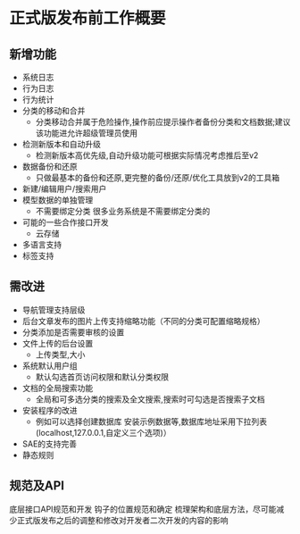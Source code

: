 正式版发布前工作概要
======================

新增功能
---------

+ 系统日志
+ 行为日志
+ 行为统计
+ 分类的移动和合并
    - 分类移动合并属于危险操作,操作前应提示操作者备份分类和文档数据;建议该功能进允许超级管理员使用
+ 检测新版本和自动升级
    - 检测新版本高优先级,自动升级功能可根据实际情况考虑推后至v2
+ 数据备份和还原
    - 只做最基本的备份和还原,更完整的备份/还原/优化工具放到v2的工具箱
+ 新建/编辑用户/搜索用户
+ 模型数据的单独管理
    - 不需要绑定分类 很多业务系统是不需要绑定分类的
+ 可能的一些合作接口开发
    - 云存储
+ 多语言支持
+ 标签支持

需改进
----------

+ 导航管理支持层级
+ 后台文章发布的图片上传支持缩略功能（不同的分类可配置缩略规格）
+ 分类添加是否需要审核的设置
+ 文件上传的后台设置
    - 上传类型,大小
+ 系统默认用户组
    - 默认勾选首页访问权限和默认分类权限
+ 文档的全局搜索功能
    - 全局和可多选分类的搜索及全文搜索,搜索时可勾选是否搜索子文档
+ 安装程序的改进
    - 例如可以选择创建数据库 安装示例数据等,数据库地址采用下拉列表(localhost,127.0.0.1,自定义三个选项)）
+ SAE的支持完善
+ 静态规则

规范及API
------
底层接口API规范和开发
钩子的位置规范和确定
梳理架构和底层方法，尽可能减少正式版发布之后的调整和修改对开发者二次开发的内容的影响
